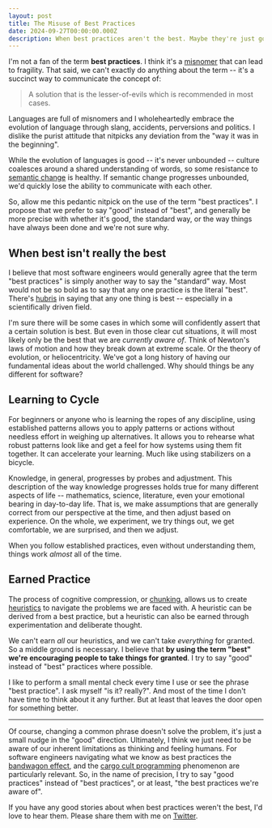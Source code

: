 ```yaml
---
layout: post
title: The Misuse of Best Practices
date: 2024-09-27T00:00:00.000Z
description: When best practices aren't the best. Maybe they're just good, or the way we've always done things.
---
```


I'm not a fan of the term **best practices**. I think it's a [misnomer](https://en.wikipedia.org/wiki/Misnomer) that can lead to fragility. That said, we can't exactly do anything about the term -- it's a succinct way to communicate the concept of:

> A solution that is the lesser-of-evils which is recommended in most cases.

Languages are full of misnomers and I wholeheartedly embrace the evolution of language through slang, accidents, perversions and politics. I dislike the purist attitude that nitpicks any deviation from the "way it was in the beginning".

While the evolution of languages is good -- it's never unbounded -- culture coalesces around a shared understanding of words, so some resistance to [semantic change](https://en.wikipedia.org/wiki/Semantic_change) is healthy. If semantic change progresses unbounded, we'd quickly lose the ability to communicate with each other.

So, allow me this pedantic nitpick on the use of the term "best practices". I propose that we prefer to say "good" instead of "best", and generally be more precise with whether it's good, the standard way, or the way things have always been done and we're not sure why.

## When best isn't really the best

I believe that most software engineers would generally agree that the term "best practices" is simply another way to say the "standard" way. Most would not be so bold as to say that any one practice is the literal "best". There's [hubris](https://en.wikipedia.org/wiki/Hubris) in saying that any one thing is best -- especially in a scientifically driven field.

I'm sure there will be some cases in which some will confidently assert that a certain solution is best. But even in those clear cut situations, it will most likely only be the best that we are _currently aware of_. Think of Newton's laws of motion and how they break down at extreme scale. Or the theory of evolution, or heliocentricity. We've got a long history of having our fundamental ideas about the world challenged. Why should things be any different for software?

## Learning to Cycle

For beginners or anyone who is learning the ropes of any discipline, using established patterns allows you to apply patterns or actions without needless effort in weighing up alternatives. It allows you to rehearse what robust patterns look like and get a feel for how systems using them fit together. It can accelerate your learning. Much like using stabilizers on a bicycle.

Knowledge, in general, progresses by probes and adjustment. This description of the way knowledge progresses holds true for many different aspects of life -- mathematics, science, literature, even your emotional bearing in day-to-day life. That is, we make assumptions that are generally correct from our perspective at the time, and then adjust based on experience. On the whole, we experiment, we try things out, we get comfortable, we are surprised, and then we adjust.

When you follow established practices, even without understanding them, things work _almost_ all of the time.

## Earned Practice

The process of cognitive compression, or [chunking](<https://en.wikipedia.org/wiki/Chunking_(psychology)>), allows us to create [heuristics](https://en.wikipedia.org/wiki/Heuristic) to navigate the problems we are faced with. A heuristic can be derived from a best practice, but a heuristic can also be earned through experimentation and deliberate thought.

We can't earn _all_ our heuristics, and we can't take _everything_ for granted. So a middle ground is necessary. I believe that **by using the term "best" we're encouraging people to take things for granted**. I try to say "good" instead of "best" practices where possible.

I like to perform a small mental check every time I use or see the phrase "best practice". I ask myself "is it? really?". And most of the time I don't have time to think about it any further. But at least that leaves the door open for something better.

---

Of course, changing a common phrase doesn't solve the problem, it's just a small nudge in the "good" direction. Ultimately, I think we just need to be aware of our inherent limitations as thinking and feeling humans. For software engineers navigating what we know as best practices the [bandwagon effect](https://en.wikipedia.org/wiki/Bandwagon_effect), and the [cargo cult programming](https://en.wikipedia.org/wiki/Cargo_cult_programming) phenomenon are particularly relevant. So, in the name of precision, I try to say "good practices" instead of "best practices", or at least, "the best practices we're aware of".

If you have any good stories about when best practices weren't the best, I'd love to hear them. Please share them with me on [Twitter](https://twitter.com/iansedano).
